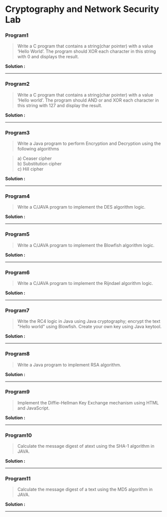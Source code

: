 # Cryptography and Network Security Lab

### Program1

> Write a C program that contains a string(char pointer) with a value ‘Hello  World’. The program should XOR each character in this string with 0 and displays the result.

**Solution :**

---


### Program2

> Write a C program that contains a string(char pointer) with a value ‘Hello  world’. The program should AND or and XOR each character in this string with 127 and display the result.

**Solution :**

---

### Program3

> Write a Java program to perform Encryption and Decryption using the following algorithms 

> a) Ceaser cipher  
> b) Substitution cipher  
> c) Hill cipher

**Solution :**

---

### Program4

> Write a C/JAVA program to implement the DES algorithm logic.

**Solution :**

---

### Program5

> Write a C/JAVA program to implement the Blowfish algorithm logic.

**Solution :**

---

### Program6

> Write a C/JAVA program to implement the Rijndael algorithm logic.

**Solution :**

---

### Program7

> Write the RC4 logic in Java using Java cryptography; encrypt the text "Hello world" using Blowfish. Create your own key using Java keytool.

**Solution :**

---

### Program8

> Write a Java program to implement RSA algorithm.

**Solution :**

---

### Program9

> Implement the Diffie-Hellman Key Exchange mechanism using HTML and JavaScript.

**Solution :**

---

### Program10

> Calculate the message digest of atext using the SHA-1 algorithm in JAVA.

**Solution :**

---

### Program11

> Calculate the message digest of a text using the MD5 algorithm in JAVA.

**Solution :**

---

